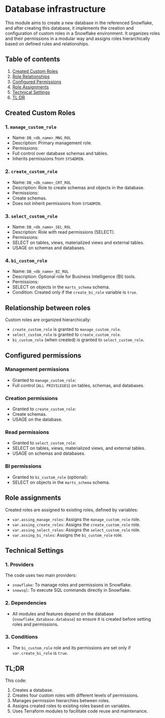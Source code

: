 # Database infrastructure

This module aims to create a new database in the referenced Snowflake, and after creating this database, it implements the creation and configuration of custom roles in a Snowflake environment. It organizes roles and their permissions in a modular way and assigns roles hierarchically based on defined rules and relationships.

## Table of contents

1. [Created Custom Roles](#created-custom-roles)
2. [Role Relationships](#role-relationships)
3. [Configured Permissions](#configured-permissions)
4. [Role Assignments](#role-assignments)
5. [Technical Settings](#technical-settings)
6. [TL;DR](#tldr)

## Created Custom Roles

### 1. `manage_custom_role`
- Name: `DB_<db_name>_MNG_ROL`
- Description: Primary management role.
- Permissions:
- Full control over database schemas and tables.
- Inherits permissions from `SYSADMIN`.

### 2. `create_custom_role`
- Name: `DB_<db_name>_CRT_ROL`
- Description: Role to create schemas and objects in the database.
- Permissions:
- Create schemas.
- Does not inherit permissions from `SYSADMIN`.

### 3. `select_custom_role`
- Name: `DB_<db_name>_SEL_ROL`
- Description: Role with read permissions (SELECT).
- Permissions:
- SELECT on tables, views, materialized views and external tables.
- USAGE on schemas and databases.

### 4. `bi_custom_role`
- Name: `DB_<db_name>_BI_ROL`
- Description: Optional role for Business Intelligence (BI) tools.
- Permissions:
- SELECT on objects in the `marts_schema` schema.
- Condition: Created only if the `create_bi_role` variable is `true`.

## Relationship between roles

Custom roles are organized hierarchically:

- `create_custom_role` is granted to `manage_custom_role`.
- `select_custom_role` is granted to `create_custom_role`.
- `bi_custom_role` (when created) is granted to `select_custom_role`.

## Configured permissions

### Management permissions
- Granted to `manage_custom_role`:
- Full control (`ALL PRIVILEGES`) on tables, schemas, and databases.

### Creation permissions
- Granted to `create_custom_role`:
- Create schemas.
- USAGE on the database.

### Read permissions
- Granted to `select_custom_role`:
- SELECT on tables, views, materialized views, and external tables.
- USAGE on schemas and databases.

### BI permissions
- Granted to `bi_custom_role` (optional):
- SELECT on objects in the `marts_schema` schema.

## Role assignments

Created roles are assigned to existing roles, defined by variables:

- `var.assing_manage_roles`: Assigns the `manage_custom_role` role.
- `var.assing_create_roles`: Assigns the `create_custom_role` role.
- `var.assing_select_roles`: Assigns the `select_custom_role` role.
- `var.assing_bi_roles`: Assigns the `bi_custom_role` role.

## Technical Settings

### 1. Providers
The code uses two main providers:
- `snowflake`: To manage roles and permissions in Snowflake.
- `snowsql`: To execute SQL commands directly in Snowflake.

### 2. Dependencies
- All modules and features depend on the database (`snowflake_database.database`) so ensure it is created before setting roles and permissions.

### 3. Conditions
- The `bi_custom_role` role and its permissions are set only if `var.create_bi_role` is `true`.

## TL;DR

This code:

1. Creates a database.
2. Creates four custom roles with different levels of permissions.
3. Manages permission hierarchies between roles.
4. Assigns created roles to existing roles based on variables.
5. Uses Terraform modules to facilitate code reuse and maintenance.
